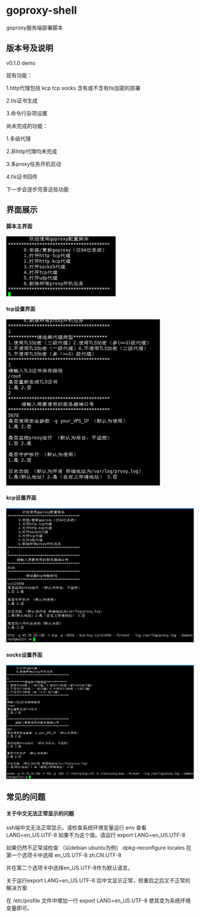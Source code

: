 # goproxy-shell

goproxy服务端部署脚本

## 版本号及说明
v0.1.0 demo

现有功能：

1.http代理包括 kcp tcp socks 含有或不含有tls加密的部署

2.tls证书生成

3.命令行杂项设置

尚未完成的功能：

1.多级代理

2.非http代理均未完成

3.多proxy任务开机启动

4.tls证书回传

下一步会逐步完善这些功能

## 界面展示

#### 脚本主界面
![1.1](/pic/main.jpg) 
#### tcp设置界面
![1.2](/pic/tcp.jpg) 
#### kcp设置界面
![1.3](/pic/kcp.jpg) 
#### socks设置界面
![1.4](/pic/socks.jpg) 

## 常见的问题
#### 关于中文无法正常显示的问题

ssh端中文无法正常显示。请检查系统环境变量运行 env 查看 LANG=en_US.UTF-8 如果不为这个值。请运行 export LANG=en_US.UTF-8

如果仍然不正常请检查 （以debian ubuntu为例） dpkg-reconfigure locales 在第一个选项卡中选择 en_US.UTF-8 zh.CN.UTF-8

并在第二个选项卡中选择en_US.UTF-8作为默认语言。

关于运行export LANG=en_US.UTF-8 后中文显示正常，但重启之后又不正常的解决方案

在 /etc/profile 文件中增加一行 export LANG=en_US.UTF-8 使其变为系统环境变量即可。
